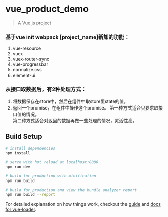 # vue_product_demo

> A Vue.js project

### 基于vue init webpack [project_name]新加的功能：
1. vue-resource
1. vuex
1. vuex-router-sync
1. vue-progressbar
1. normalize.css
1. element-ui

### 从接口取数据后，有2种处理方式：
1. 将数据保存在store中，然后在组件中取store里state的值。
1. 返回一个promise，在组件中操作这个promise。
第一种方式适合只要求取接口值的情况。  
第二种方式适合对返回的数据再做一些处理的情况，灵活性高。

## Build Setup

``` bash
# install dependencies
npm install

# serve with hot reload at localhost:8080
npm run dev

# build for production with minification
npm run build

# build for production and view the bundle analyzer report
npm run build --report
```

For detailed explanation on how things work, checkout the [guide](http://vuejs-templates.github.io/webpack/) and [docs for vue-loader](http://vuejs.github.io/vue-loader).
